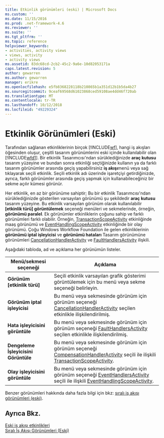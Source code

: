 ```yaml
---
title: Etkinlik görünümleri (eski) | Microsoft Docs
ms.custom: ''
ms.date: 11/15/2016
ms.prod: .net-framework-4.6
ms.reviewer: ''
ms.suite: ''
ms.tgt_pltfrm: ''
ms.topic: reference
helpviewer_keywords:
- activities, activity views
- views, activity
- activity views
ms.assetid: 83dc68cd-2cb2-45c2-9a6e-10d82053171a
caps.latest.revision: 5
author: gewarren
ms.author: gewarren
manager: erikre
ms.openlocfilehash: e5fb8368228118b210865b1a351d12b1b5da4b27
ms.sourcegitcommit: 9ceaf69568d61023868ced59108ae4dd46f720ab
ms.translationtype: MT
ms.contentlocale: tr-TR
ms.lasthandoff: 10/12/2018
ms.locfileid: "49229324"
---
```

# <a name="activity-views-legacy"></a>Etkinlik Görünümleri (Eski)
Tarafından sağlanan etkinliklerinin birçok [!INCLUDE[wf](../includes/wf-md.md)], hangi iş akışları öğesinden oluşur, çeşitli tasarım görünümlerini eski içinde kullanılabilir olan [!INCLUDE[wfd1](../includes/wfd1-md.md)]. Bir etkinlik Tasarımcısı'ndan sürüklediğinizde **araç kutusu** tasarım yüzeyine ve bundan sonra etkinliği seçtiğinizde kullanın ya da farklı tasarım görünümler arasında geçiş yapabilirsiniz **iş akışı**menü veya sağ tıklayarak seçili etkinlik. Seçili etkinlik adı üzerinde işaretçiyi getirdiğinizde, ayrıca, farklı görünümler arasında geçiş yapmak için kullanabileceğiniz bir sekme açılır kümesi görünür.  
  
 Her etkinlik, en az bir görünüme sahiptir; Bu bir etkinlik Tasarımcısı'ndan sürüklediğinizde gösterilen varsayılan görünümü şu şekildedir **araç kutusu** tasarım yüzeyine. Bu etkinlik varsayılan görünüm olarak kullanılabilir **[etkinlik türü] görüntülemek** seçeneği menüleri ve sekmelerinde, örneğin, **görünümü paralel**. Ek görünümler etkinliklerin çoğunu sahip ve farklı görünümleri farklı olabilir. Örneğin, [TransactionScopeActivity](http://go.microsoft.com/fwlink?LinkID=65093) etkinliğinde maaş görünümü ve [EventHandlingScopeActivity](http://go.microsoft.com/fwlink?LinkID=65030) etkinliğinde bir olay görünümü. Çoğu Windows Workflow Foundation ile gelen etkinliklerinin **görünümü iptal işleyicisi** ve **görünümü hataları** Tasarım görünümüne görünümleri [CancellationHandlerActivity](http://go.microsoft.com/fwlink?LinkID=65050) ve [FaultHandlersActivity](http://go.microsoft.com/fwlink?LinkID=65055) ilişkili.  
  
 Aşağıdaki tabloda, ad ve açıklama her görünümün listeler.  
  
|Menü/sekmesi seçeneği|Açıklama|  
|----------------------|-----------------|  
|**Görünüm [etkinlik türü]**|Seçili etkinlik varsayılan grafik gösterimi görüntülemek için bu menü veya sekme seçeneği belirleyin.|  
|**Görünüm iptal işleyicisi**|Bu menü veya sekmesinde görünüm için görünüm seçeneği [CancellationHandlerActivity](http://go.microsoft.com/fwlink?LinkID=65050) seçilen etkinlikle ilişkilendirilmiş.|  
|**Hata işleyicisini görüntüle**|Bu menü veya sekmesinde görünüm için görünüm seçeneği [FaultHandlersActivity](http://go.microsoft.com/fwlink?LinkID=65055) seçilen etkinlikle ilişkilendirilmiş.|  
|**Dengeleme İşleyicisini Görüntüle**|Bu menü veya sekmesinde görünüm için görünüm seçeneği [CompensationHandlerActivity](http://go.microsoft.com/fwlink?LinkID=65053) seçili ile ilişkili [TransactionScopeActivity](http://go.microsoft.com/fwlink?LinkID=65093).|  
|**Olay işleyicisini görüntüle**|Bu menü veya sekmesinde görünüm için görünüm seçeneği [EventHandlersActivity](http://go.microsoft.com/fwlink?LinkID=65018) seçili ile ilişkili [EventHandlingScopeActivity](http://go.microsoft.com/fwlink?LinkID=65030).|  
  
 Benzer görünümleri hakkında daha fazla bilgi için bkz: [sıralı iş akışı görünümleri (eski)](../workflow-designer/sequential-workflow-views-legacy.md).  
  
## <a name="see-also"></a>Ayrıca Bkz.  
 [Eski iş akışı etkinlikleri](../workflow-designer/legacy-workflow-activities.md)   
 [Sıralı İş Akışı Görünümleri (Eski)](../workflow-designer/sequential-workflow-views-legacy.md)